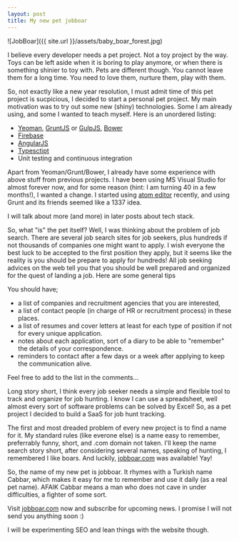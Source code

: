 ```yaml
---
layout: post
title: My new pet jobboar
---
```


![JobBoar]({{ site.url }}/assets/baby_boar_forest.jpg)

I believe every developer needs a pet project. Not a toy project by the way. Toys can be left aside when it is boring to play anymore, or when there is something shinier to toy with. Pets are different though. You cannot leave them for a long time. You need to love them, nurture them, play with them.

So, not exactly like a new year resolution, I must admit time of this pet project is sucpicious, I decided to start a personal pet project. My main motivation was to try out some new (shiny) technologies. Some I am already using, and some I wanted to teach myself. Here is an unordered listing:

* [Yeoman](http://yeoman.io), [GruntJS](http://gruntjs.com/) or [GulpJS](http://gulpjs.com/), [Bower](http://bower.io/)
* [Firebase](http://www.firebase.com)
* [AngularJS](https://angularjs.org)
* [Typesctipt](http://www.typescriptlang.org)
* Unit testing and continuous integration

Apart from Yeoman/Grunt/Bower, I already have some experience with above stuff from previous projects. I have been using MS Visual Studio for almost forever now, and for some reason (hint: I am turning 40 in a few months!), I wanted a change. I started using [atom editor](http://atom.io) recently, and using Grunt and its friends seemed like a 1337 idea.

I will talk about more (and more) in later posts about tech stack.

So, what "is" the pet itself? Well, I was thinking about the problem of job search. There are several job search sites for job seekers, plus hundreds if not thousands of companies one might want to apply. I wish everyone the best luck to be accepted to the first position they apply, but it seems like the reality is you should be prepare to apply for hundreds! All job seeking advices on the web tell you that you should be well prepared and organized for the quest of landing a job. Here are some general tips

You should have;

* a list of companies and recruitment agencies that you are interested,
* a list of contact people (in charge of HR or recruitment process) in these places.
* a list of resumes and cover letters at least for each type of position if not for every unique application.
* notes about each application, sort of a diary to be able to "remember" the details of your correspondence.
* reminders to contact after a few days or a week after applying to keep the communication alive.

Feel free to add to the list in the comments...

Long story short, I think every job seeker needs a simple and flexible tool to track and organize for job hunting. I know I can use a spreadsheet, well almost every sort of software problems can be solved by Excel! So, as a pet project I decided to build a SaaS for job hunt tracking.

The first and most dreaded problem of every new project is to find a name for it. My standard rules (like everone else) is a name easy to remember, preferrably funny, short, and .com domain not taken. I'll keep the name search story short, after considering several names, speaking of hunting, I remembered I like boars. And luckily, [jobboar.com](http://jobboar.com) was available! Yay!

So, the name of my new pet is jobboar. It rhymes with a Turkish name Cabbar, which makes it easy for me to remember and use it daily (as a real pet name). AFAIK Cabbar means a man who does not cave in under difficulties, a fighter of some sort.

Visit [jobboar.com](http://jobboar.com) now and subscribe for upcoming news. I promise I will not send you anything soon :)

I will be experimenting SEO and lean things with the website though.
